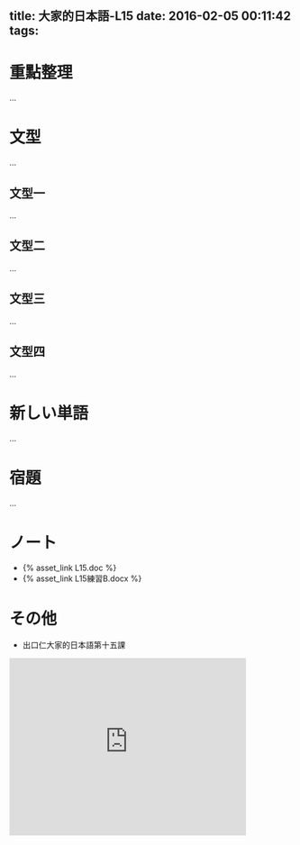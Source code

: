 title: 大家的日本語-L15
date: 2016-02-05 00:11:42
tags:
---
# 重點整理

...

<!-- more -->

# 文型

...

## 文型一

...

## 文型二

...

## 文型三

...

## 文型四

...

# 新しい単語

...

# 宿題

...

# ノート

+ {% asset_link L15.doc %}
+ {% asset_link L15練習B.docx %}

# その他

+ 出口仁大家的日本語第十五課

<iframe width="420" height="315" src="https://www.youtube.com/embed/2QLKPmkB9xs" frameborder="0" allowfullscreen></iframe>
